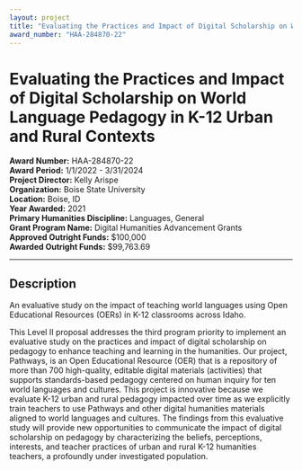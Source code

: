 ```yaml
---
layout: project
title: "Evaluating the Practices and Impact of Digital Scholarship on World Language Pedagogy in K-12 Urban and Rural Contexts"
award_number: "HAA-284870-22"
---
```



# Evaluating the Practices and Impact of Digital Scholarship on World Language Pedagogy in K-12 Urban and Rural Contexts

**Award Number:** HAA-284870-22  
**Award Period:** 1/1/2022 - 3/31/2024  
**Project Director:** Kelly  Arispe  
**Organization:** Boise State University  
**Location:** Boise, ID  
**Year Awarded:** 2021  
**Primary Humanities Discipline:** Languages, General  
**Grant Program Name:** Digital Humanities Advancement Grants  
**Approved Outright Funds:** $100,000  
**Awarded Outright Funds:** $99,763.69  

---

## Description

<p>An evaluative study on the impact of teaching world languages using Open Educational Resources (OERs) in K-12 classrooms across Idaho.</p>
<p>This Level II proposal addresses the third program priority to implement an evaluative study on the practices and impact of digital scholarship on pedagogy to enhance teaching and learning in the humanities. Our project, Pathways, is an Open Educational Resource (OER) that is a repository of more than 700 high-quality, editable digital materials (activities) that supports standards-based pedagogy centered on human inquiry for ten world languages and cultures. This project is innovative because we evaluate K-12 urban and rural pedagogy impacted over time as we explicitly train teachers to use Pathways and other digital humanities materials aligned to world languages and cultures. The findings from this evaluative study will provide new opportunities to communicate the impact of digital scholarship on pedagogy by characterizing the beliefs, perceptions, interests, and teacher practices of urban and rural K-12 humanities teachers, a profoundly under investigated population.</p>

